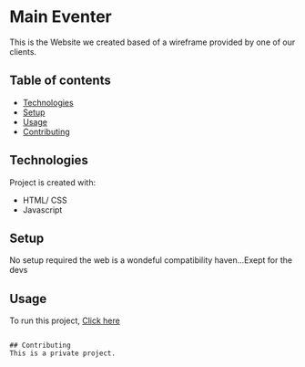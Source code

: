 # Main Eventer

This is the Website we created based of a wireframe provided by one of our clients.

## Table of contents
  - [Technologies](#technologies)
  - [Setup](#setup)
  - [Usage](#usage)
  - [Contributing](#contributing)

	
## Technologies
Project is created with:
* HTML/ CSS
* Javascript
	
## Setup
No setup required the web is a wondeful compatibility haven...Exept for the devs

## Usage

To run this project, [Click here](https://www.github.io/main_Eventer) 
```

## Contributing
This is a private project.
